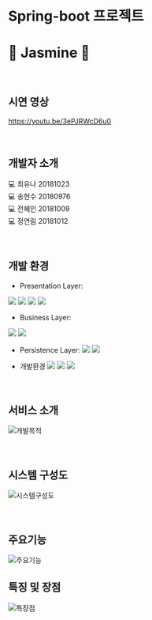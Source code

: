 # Spring-boot 프로젝트
# 🔮 Jasmine 🔮

</br>

## 시연 영상
https://youtu.be/3ePJRWcD6u0

</br>

## 개발자 소개
💻 최유나 20181023 </br>
💻 송현수 20180976 </br>
💻 전혜인 20181009 </br>
💻 정연림 20181012 </br>

</br>

## 개발 환경
<span>
 
 - Presentation Layer: 
 <img src="https://img.shields.io/badge/JavaScript-F7DF1E?style=flat-square&logo=JavaScript&logoColor=white"/>  
 <img src="https://img.shields.io/badge/CSS3-1572B6?style=flat-square&logo=css3&logoColor=white"/>
  <img src="https://img.shields.io/badge/HTML5-E34F26?style=flat-square&logo=HTML5&logoColor=white"/> 
  <img src="https://img.shields.io/badge/Tiles-000000?style=flat-square&logo=Tile&logoColor=white"/>  </br>
 
- Business Layer:
 <img src="https://img.shields.io/badge/Java-007396?style=flat-square&logo=Java&logoColor=white"/>
 <img src="https://img.shields.io/badge/SpringBoot-6DB33F?style=flat-square&logo=SpringBoot&logoColor=white"/> </br>

- Persistence Layer:
  <img src="https://img.shields.io/badge/SQL-CC2927?style=flat-square&logo=SpringBoot&logoColor=white"/> 
  <img src="https://img.shields.io/badge/MyBatis-6100A5?style=flat-square&logo=SpringBoot&logoColor=white"/> 
  
  
- 개발환경 
  <img src="https://img.shields.io/badge/Eclipse IDE-2C2255?style=flat-square&logo=Eclipse IDE&logoColor=white"/>
  <img src="https://img.shields.io/badge/GitHub-181717.svg?&style=flat-square&logo=GitHub&logoColor=white"/>
  <img src="https://img.shields.io/badge/SqlDeveloper-1572B6.svg?&style=flat-square&logo=SpringBoot&logoColor=white"/>
</span></br></br></br>

## 서비스 소개
![개발목적](https://user-images.githubusercontent.com/84562885/171030540-af2fa3e2-c2d9-44a1-ab40-9e3041192f2a.PNG) </br></br></br>

## 시스템 구성도
![시스템구성도](https://user-images.githubusercontent.com/84562885/171030528-275abe79-059b-4884-92a1-5abfdb9951ac.PNG) </br></br></br>

## 주요기능
![주요기능](https://user-images.githubusercontent.com/84562885/171030536-1de932db-3912-4ab2-a29d-528866a8603e.PNG)

## 특징 및 장점
![특장점](https://user-images.githubusercontent.com/84562885/171030537-4756bbe2-1e20-45e6-afc2-a7f50e7b36a8.PNG) </br></br></br>




